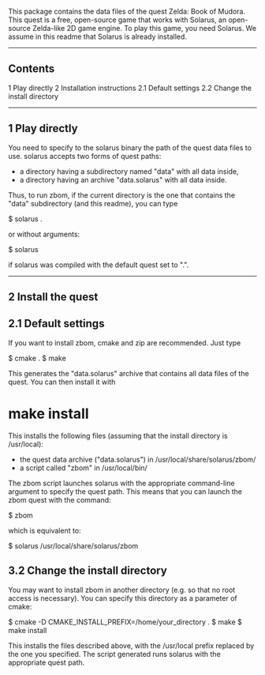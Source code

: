 This package contains the data files of the quest Zelda: Book of Mudora.
This quest is a free, open-source game that works with Solarus,
an open-source Zelda-like 2D game engine.
To play this game, you need Solarus.
We assume in this readme that Solarus is already installed.

--------
Contents
--------

1  Play directly
2  Installation instructions
  2.1  Default settings
  2.2  Change the install directory

----------------
1  Play directly
----------------

You need to specify to the solarus binary the path of the quest data files to
use. solarus accepts two forms of quest paths:
- a directory having a subdirectory named "data" with all data inside,
- a directory having an archive "data.solarus" with all data inside.

Thus, to run zbom, if the current directory is the one that
contains the "data" subdirectory (and this readme), you can type

$ solarus .

or without arguments:

$ solarus

if solarus was compiled with the default quest set to ".".

--------------------
2  Install the quest
--------------------

2.1  Default settings
----------------------

If you want to install zbom, cmake and zip are recommended.
Just type

$ cmake .
$ make

This generates the "data.solarus" archive that contains all data files
of the quest. You can then install it with

# make install

This installs the following files (assuming that the install directory
is /usr/local):
- the quest data archive ("data.solarus") in /usr/local/share/solarus/zbom/
- a script called "zbom" in /usr/local/bin/

The zbom script launches solarus with the appropriate command-line argument
to specify the quest path.
This means that you can launch the zbom quest with the command:

$ zbom

which is equivalent to:

$ solarus /usr/local/share/solarus/zbom

3.2  Change the install directory
---------------------------------

You may want to install zbom in another directory
(e.g. so that no root access is necessary). You can specify this directory
as a parameter of cmake:

$ cmake -D CMAKE_INSTALL_PREFIX=/home/your_directory .
$ make
$ make install

This installs the files described above, with the
/usr/local prefix replaced by the one you specified.
The script generated runs solarus with the appropriate quest path.
